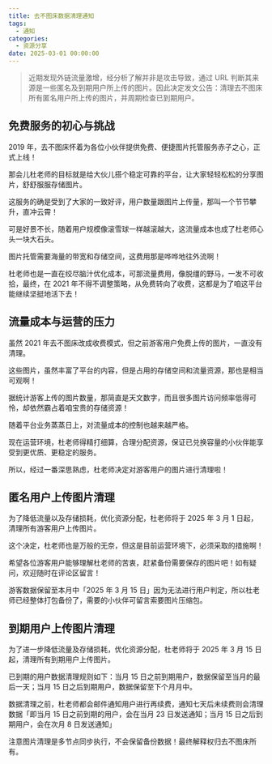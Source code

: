 ```yaml
---
title: 去不图床数据清理通知
tags:
  - 通知
categories:
  - 资源分享
date: 2025-03-01 00:00:00
---
```


> 近期发现外链流量激增，经分析了解并非是攻击导致，通过 URL 判断其来源是一些匿名及到期用户所上传的图片。因此决定发文公告：清理去不图床所有匿名用户所上传的图片，并周期检查已到期用户。

<!-- more -->

## 免费服务的初心与挑战

2019 年，去不图床怀着为各位小伙伴提供免费、便捷图片托管服务赤子之心，正式上线！

那会儿杜老师的目标就是给大伙儿搭个稳定可靠的平台，让大家轻轻松松的分享图片，舒舒服服存储图片。

这服务的确是受到了大家的一致好评，用户数量跟图片上传量，那叫一个节节攀升，直冲云霄！

可是好景不长，随着用户规模像滚雪球一样越滚越大，这流量成本也成了杜老师心头一块大石头。

图片托管需要海量的带宽和存储空间，这费用那是哗哗地往外流啊！

杜老师也是一直在绞尽脑汁优化成本，可那流量费用，像脱缰的野马，一发不可收拾，最终，在 2021 年不得不调整策略，从免费转向了收费，这都是为了咱这平台能继续坚挺地活下去！

## 流量成本与运营的压力

虽然 2021 年去不图床改成收费模式，但之前游客用户免费上传的图片，一直没有清理。

这些图片，虽然丰富了平台的内容，但是占用的存储空间和流量资源，那也是相当可观啊！

据统计游客上传的图片数量，那简直是天文数字，而且很多图片访问频率低得可怜，却依然霸占着咱宝贵的存储资源！

随着平台业务蒸蒸日上，对流量成本的控制也越来越严格。

现在运营环境，杜老师得精打细算，合理分配资源，保证已兑换容量的小伙伴能享受到更优质、更稳定的服务。

所以，经过一番深思熟虑，杜老师决定对游客用户的图片进行清理啦！

## 匿名用户上传图片清理

为了降低流量以及存储损耗，优化资源分配，杜老师将于 2025 年 3 月 1 日起，清理所有游客用户上传图片。

这个决定，杜老师也是万般的无奈，但这是目前运营环境下，必须采取的措施啊！

希望各位游客用户能够理解杜老师的苦衷，赶紧备份需要保存的图片吧！如有疑问，欢迎随时在评论区留言！

游客数据保留至本月中「2025 年 3 月 15 日」因为无法进行用户判定，所以杜老师已经整体打包备份了，需要的小伙伴可留言索要图片压缩包。

## 到期用户上传图片清理

为了进一步降低流量及存储损耗，优化资源分配，杜老师将于 2025 年 3 月 15 日起，清理所有到期用户上传图片。

已到期的用户数据清理规则如下：当月 15 日之前到期用户，数据保留至当月的最后一天；当月 15 日之后到期用户，数据保留至下个月月中。

数据清理之前，杜老师都会邮件通知用户进行再续费，通知七天后未续费则会清理数据「即当月 15 日之前到期的用户，会在当月 23 日发送通知；当月 15 日之后到期用户，会在次月 8 日发送通知」

注意图片清理是多节点同步执行，不会保留备份数据！最终解释权归去不图床所有。